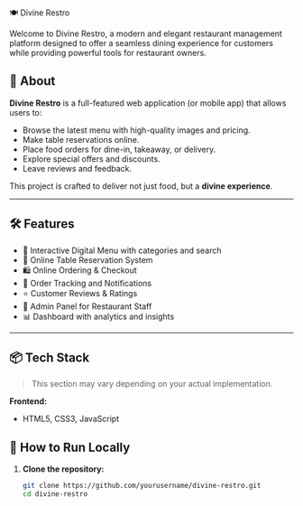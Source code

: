  🍽️ Divine Restro

Welcome to Divine Restro, a modern and elegant restaurant management platform designed to offer a seamless dining experience for customers while providing powerful tools for restaurant owners.

## 🌟 About

**Divine Restro** is a full-featured web application (or mobile app) that allows users to:
- Browse the latest menu with high-quality images and pricing.
- Make table reservations online.
- Place food orders for dine-in, takeaway, or delivery.
- Explore special offers and discounts.
- Leave reviews and feedback.

This project is crafted to deliver not just food, but a **divine experience**.

---

## 🛠️ Features

- 🍜 Interactive Digital Menu with categories and search
- 📅 Online Table Reservation System
- 🛍️ Online Ordering & Checkout
- 🧾 Order Tracking and Notifications
- ⭐ Customer Reviews & Ratings
- 🧑 Admin Panel for Restaurant Staff
- 📊 Dashboard with analytics and insights

---

## 📦 Tech Stack

> This section may vary depending on your actual implementation.

**Frontend:**
- HTML5, CSS3, JavaScript 

## 🚀 How to Run Locally

1. **Clone the repository:**
   ```bash
   git clone https://github.com/yourusername/divine-restro.git
   cd divine-restro
